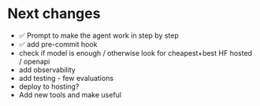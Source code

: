 # Next changes

- ✅ Prompt to make the agent work in step by step
- ✅ add pre-commit hook
- check if model is enough / otherwise look for cheapest+best HF hosted / openapi
- add observability
- add testing - few evaluations
- deploy to hosting?
- Add new tools and make useful